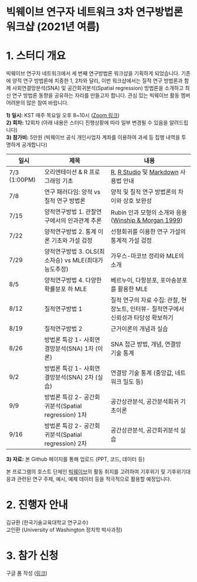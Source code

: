 빅웨이브 연구자 네트워크 3차 연구방법론 워크샵 (2021년 여름)
==========================================
# 1. 스터디 개요  

빅웨이브 연구자 네트워크에서 세 번째 연구방법론 워크샵을 기획하게 되었습니다. 기존에 양적 연구 방법론에 치중한 1, 2차와 달리, 이번 워크샵에서는 질적 연구 방법론과 함께 사회연결망분석(SNA) 및 공간회귀분석(Spatial regression) 방법론을 소개하고 최신 연구 방법론 동향을 공유하는 자리를 만들고자 합니다. 관심 있는 빅웨이브 활동 멤버 어려분의 많은 참여 바랍니다. 

**1) 일시:** KST 매주 목요일 오후 8~10시 ([Zoom 링크](https:https://washington.zoom.us/j/98637561547))  
**2) 회차:** 12회차 (아래 내용은 스터디 진행상황에 따라 일부 변경될 수 있음을 알려드립니다)  
**3) 참가비:** 5만원 (빅웨이브 공식 개인사업자 계좌를 이용하여 과세 등 집행 내역을 투명하게 공개합니다)  

일시 | 제목 | 내용
---- | ---- | ----
7/3 (1:00PM) | 오리엔테이션 & R 프로그래밍 기초 | [R](https://cloud.r-project.org/), [R Studio](https://rstudio.com/products/rstudio/download/) 및 [Markdown](http://whatismarkdown.com/) 사용법 안내 
7/8 | 연구 패러다임: 양적 vs 질적 연구 방법론 | 양적 및 질적 연구 방법론의 차이와 상호 보완성
7/15 | 양적연구방법 1. 관찰연구에서의 인과관계 추론 | Rubin 인과 모형의 소개와 응용 ([Winship & Morgan 1999](http://nrs.harvard.edu/urn-3:HUL.InstRepos:3200609))
7/22 | 양적연구방법 2. 통계 이론 기초와 가설 검정 | 선형회귀를 이용한 연구 가설의 통계적 가설 검정
7/29 | 양적연구방법 3. OLS(최소자승) vs MLE(최대가능도추정) | 가우스-마코브 정리와 MLE의 소개
8/5 | 양적연구방법 4. 다양한 확률분포 하 MLE | 베르누이, 다항분포, 포아송분포를 활용한 MLE 
8/12 | 질적연구방법 1  | 질적 연구의 자료 수집:  관찰, 현장노트, 인터뷰- 질적연구에서 신뢰성과 타당성 확보하기
8/19 | 질적연구방법 2  | 근거이론의 개념과 실습 
8/26 | 방법론 특강 1- 사회연결망분석(SNA) 1차 (이론) | SNA 접근 방법, 개념, 연결망 기술 통계
9/2 | 방법론 특강 1- 사회연결망분석(SNA) 2차 (실습) | 연결망 기술 통계 (중앙값, 네트워크 밀도 등)
9/9 | 방법론 특강 2- 공간회귀분석(Spatial regression) 1차 | 공간상관분석, 공간분석회귀 기초이론
9/16 | 방법론 특강 2- 공간회귀분석(Spatial regression) 2차 | 공간상관분석, 공간회귀분석 실습 

**3) 자료:** 본 Github 페이지를 통해 업로드 (PPT, 코드, 데이터 등)  
  
본 프로그램의 호스트 단체인 [빅웨이브](https://www.bigwave4cc.org/)의 활동 취지를 고려하여 기후위기 및 기후위기대응과 관련된 연구 주제, 예시, 예제 데이터 등을 적극적으로 활용할 예정입니다. 

# 2. 진행자 안내  

김규환 (한국기술교육대학교 연구교수)  
고인환 (University of Washington 정치학 박사과정)  

# 3. 참가 신청  

구글 폼 작성 ([링크](https://forms.gle/4fjYZrafvis5U3CD7))
